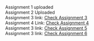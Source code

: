 Assignment 1 uploaded
<br>
Assignment 2 Uploaded
<br>
Assignment 3 link: <a href="https://assignment-3-nestedlistbyafia.netlify.app/" target="_blank">Check Assignment 3 </a>
<br>
Assignment 4 Link: <a href="https://assignment-4-afia-1779.netlify.app/" target="_blank"> Check Assignment 4 </a>
<br>
Assignment 3 link: <a href="https://nested-tables-afia-1779.netlify.app/" target="_blank">Check Assignment 5 </a>
<br>
Assignment 3 link: <a href="" target="_blank">Check Assignment 6 </a>
<br>
